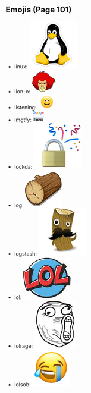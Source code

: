 
## Emojis (Page 101)

* linux: ![linux](output/linux.png)
* lion-o: ![lion-o](output/lion-o.png)
* listening: ![listening](output/listening.gif)
* lmgtfy: ![lmgtfy](output/lmgtfy.gif)
* lockda: ![lockda](output/lockda.png)
* log: ![log](output/log.png)
* logstash: ![logstash](output/logstash.png)
* lol: ![lol](output/lol.jpg)
* lolrage: ![lolrage](output/lolrage.jpg)
* lolsob: ![lolsob](output/lolsob.png)
